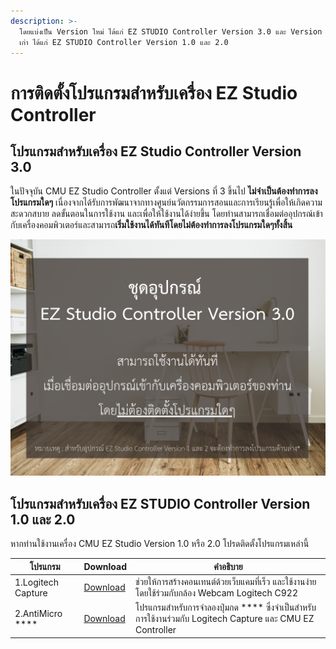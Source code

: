 ```yaml
---
description: >-
  โดยแบ่งเป็น Version ใหม่ ได้แก่ EZ STUDIO Controller Version 3.0 และ Version
  เก่า ได้แก่ EZ STUDIO Controller Version 1.0 และ 2.0
---
```


# การติดตั้งโปรแกรมสำหรับเครื่อง EZ Studio Controller

## **โปรแกรมสำหรับเครื่อง EZ Studio Controller Version 3.0**      &#x20;

&#x20;         ในปัจจุบัน CMU EZ Studio Controller ตั้งแต่ Versions ที่ 3 ขึ้นไป **ไม่จำเป็นต้องทำการลงโปรแกรมใดๆ**  เนื่องจากได้รับการพัฒนาจากทางศูนย์นวัตกรรมการสอนและการเรียนรู้เพื่อให้เกิดความสะดวกสบาย ลดขั้นตอนในการใช้งาน และเพื่อให้ใช้งานได้ง่ายขึ้น โดยท่านสามารถเชื่อมต่ออุปกรณ์เข้ากับเครื่องคอมพิวเตอร์และสามารถ**เริ่มใช้งานได้ทันทีโดยไม่ต้องทำการลงโปรแกรมใดๆทั้งสิ้น**

![](<../.gitbook/assets/Elegant Company Profile Presentation (1) (1).png>)

## **โปรแกรมสำหรับเครื่อง EZ STUDIO Controller Version 1.0 และ 2.0**

&#x20;         หากท่านใช้งานเครื่อง CMU EZ Studio Version 1.0 หรือ 2.0 โปรดติดตั้งโปรแกรมเหล่านี้

| **โปรแกรม**         | Download                                                         | **คำอธิบาย**                                                                                              |
| ------------------- | ---------------------------------------------------------------- | --------------------------------------------------------------------------------------------------------- |
| 1.Logitech Capture  | ​[Download](https://www.logitech.com/th-th/product/capture)​     | ช่วยให้การสร้างคอนเทนต์ด้วยเว็บแคมที่เร็ว และใช้งานง่าย โดยใช้ร่วมกับกล้อง Webcam Logitech C922           |
| 2.AntiMicro ****    | ​[Download​](https://sourceforge.net/projects/antimicro.mirror/) | โปรแกรมสำหรับการจำลองปุ่มกด **** ซึ่งจำเป็นสำหรับการใช้งานร่วมกับ Logitech Capture และ CMU EZ Controller  |

